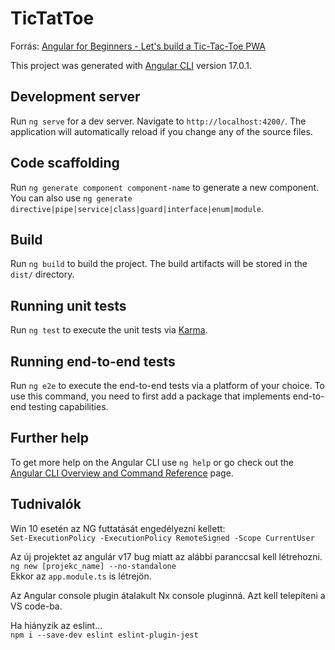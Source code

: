 # TicTatToe

Forrás: [Angular for Beginners - Let's build a Tic-Tac-Toe PWA](https://www.youtube.com/watch?v=G0bBLvWXBvc)

This project was generated with [Angular CLI](https://github.com/angular/angular-cli) version 17.0.1.

## Development server

Run `ng serve` for a dev server. Navigate to `http://localhost:4200/`. The application will automatically reload if you change any of the source files.

## Code scaffolding

Run `ng generate component component-name` to generate a new component. You can also use `ng generate directive|pipe|service|class|guard|interface|enum|module`.

## Build

Run `ng build` to build the project. The build artifacts will be stored in the `dist/` directory.

## Running unit tests

Run `ng test` to execute the unit tests via [Karma](https://karma-runner.github.io).

## Running end-to-end tests

Run `ng e2e` to execute the end-to-end tests via a platform of your choice. To use this command, you need to first add a package that implements end-to-end testing capabilities.

## Further help

To get more help on the Angular CLI use `ng help` or go check out the [Angular CLI Overview and Command Reference](https://angular.io/cli) page.

## Tudnivalók

Win 10 esetén az NG futtatását engedélyezni kellett:\
```Set-ExecutionPolicy -ExecutionPolicy RemoteSigned -Scope CurrentUser```
	
Az új projektet az angulár v17 bug miatt az alábbi paranccsal kell létrehozni.\
```ng new [projekc_name] --no-standalone```\
Ekkor az `app.module.ts` is létrejön. 

Az Angular console plugin átalakult Nx console pluginná. Azt kell telepíteni a VS code-ba.


Ha hiányzik az eslint…\
```npm i --save-dev eslint eslint-plugin-jest```
